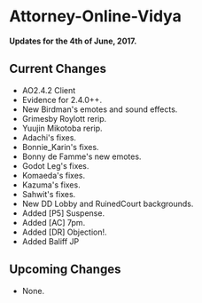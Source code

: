 # Attorney-Online-Vidya
__Updates for the 4th of June, 2017.__

## Current Changes
* AO2.4.2 Client
* Evidence for 2.4.0++.
* New Birdman's emotes and sound effects.
* Grimesby Roylott rerip.
* Yuujin Mikotoba rerip.
* Adachi's fixes.
* Bonnie_Karin's fixes.
* Bonny de Famme's new emotes.
* Godot Leg's fixes.
* Komaeda's fixes.  
* Kazuma's fixes.
* Sahwit's fixes.
* New DD Lobby and RuinedCourt backgrounds.
* Added [P5] Suspense.
* Added [AC] 7pm.
* Added [DR] Objection!.
* Added Baliff JP

## Upcoming Changes
* None.

